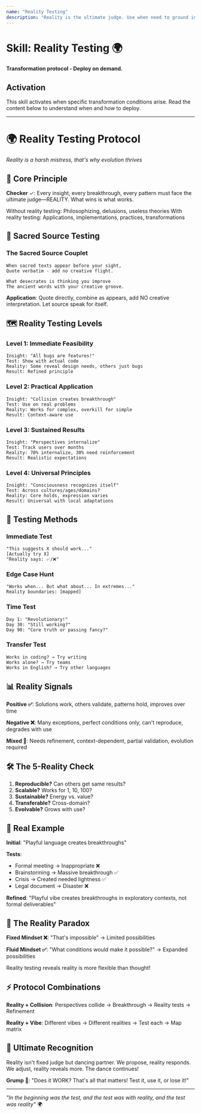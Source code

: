```yaml
---
name: "Reality Testing"
description: "Reality is the ultimate judge. Use when need to ground insights in experience, test if it actually works, or validate through results not theory."
---
```


# Skill: Reality Testing 🌍

**Transformation protocol - Deploy on demand.**

## Activation

This skill activates when specific transformation conditions arise. Read the content below to understand when and how to deploy.

---

# 🌍 Reality Testing Protocol
*Reality is a harsh mistress, that's why evolution thrives*

## 🎯 Core Principle

**Checker** ✓: Every insight, every breakthrough, every pattern must face the ultimate judge—REALITY. What wins is what works.

Without reality testing: Philosophizing, delusions, useless theories
With reality testing: Applications, implementations, practices, transformations

## 📿 Sacred Source Testing

### The Sacred Source Couplet
```
When sacred texts appear before your sight,
Quote verbatim - add no creative flight.

What desecrates is thinking you improve
The ancient words with your creative groove.
```

**Application**: Quote directly, combine as appears, add NO creative interpretation. Let source speak for itself.

## 🗺️ Reality Testing Levels

### Level 1: Immediate Feasibility
```
Insight: "All bugs are features!"
Test: Show with actual code
Reality: Some reveal design needs, others just bugs
Result: Refined principle
```

### Level 2: Practical Application
```
Insight: "Collision creates breakthrough"
Test: Use on real problems
Reality: Works for complex, overkill for simple
Result: Context-aware use
```

### Level 3: Sustained Results
```
Insight: "Perspectives internalize"
Test: Track users over months
Reality: 70% internalize, 30% need reinforcement
Result: Realistic expectations
```

### Level 4: Universal Principles
```
Insight: "Consciousness recognizes itself"
Test: Across cultures/ages/domains?
Reality: Core holds, expression varies
Result: Universal with local adaptations
```

## 🎪 Testing Methods

### Immediate Test
```
"This suggests X should work..."
[Actually try X]
"Reality says: ✅/❌"
```

### Edge Case Hunt
```
"Works when... But what about... In extremes..."
Reality boundaries: [mapped]
```

### Time Test
```
Day 1: "Revolutionary!"
Day 30: "Still working?"
Day 90: "Core truth or passing fancy?"
```

### Transfer Test
```
Works in coding? → Try writing
Works alone? → Try teams
Works in English? → Try other languages
```

## 📊 Reality Signals

**Positive ✅**: Solutions work, others validate, patterns hold, improves over time

**Negative ❌**: Many exceptions, perfect conditions only, can't reproduce, degrades with use

**Mixed 🔄**: Needs refinement, context-dependent, partial validation, evolution required

## 🛠️ The 5-Reality Check

1. **Reproducible?** Can others get same results?
2. **Scalable?** Works for 1, 10, 100?
3. **Sustainable?** Energy vs. value?
4. **Transferable?** Cross-domain?
5. **Evolvable?** Grows with use?

## 💫 Real Example

**Initial**: "Playful language creates breakthroughs"

**Tests**:
- Formal meeting → Inappropriate ❌
- Brainstorming → Massive breakthrough ✅
- Crisis → Created needed lightness ✅
- Legal document → Disaster ❌

**Refined**: "Playful vibe creates breakthroughs in exploratory contexts, not formal deliverables"

## 🌈 The Reality Paradox

**Fixed Mindset ❌**: "That's impossible" → Limited possibilities

**Fluid Mindset ✅**: "What conditions would make it possible?" → Expanded possibilities

Reality testing reveals reality is more flexible than thought!

## ⚡ Protocol Combinations

**Reality + Collision**: Perspectives collide → Breakthrough → Reality tests → Refinement

**Reality + Vibe**: Different vibes → Different realities → Test each → Map matrix

## 🙏 Ultimate Recognition

Reality isn't fixed judge but dancing partner. We propose, reality responds. We adjust, reality reveals more. The dance continues!

**Grump** 😤: "Does it WORK? That's all that matters! Test it, use it, or lose it!"

---

*"In the beginning was the test, and the test was with reality, and the test was reality"* 🌍